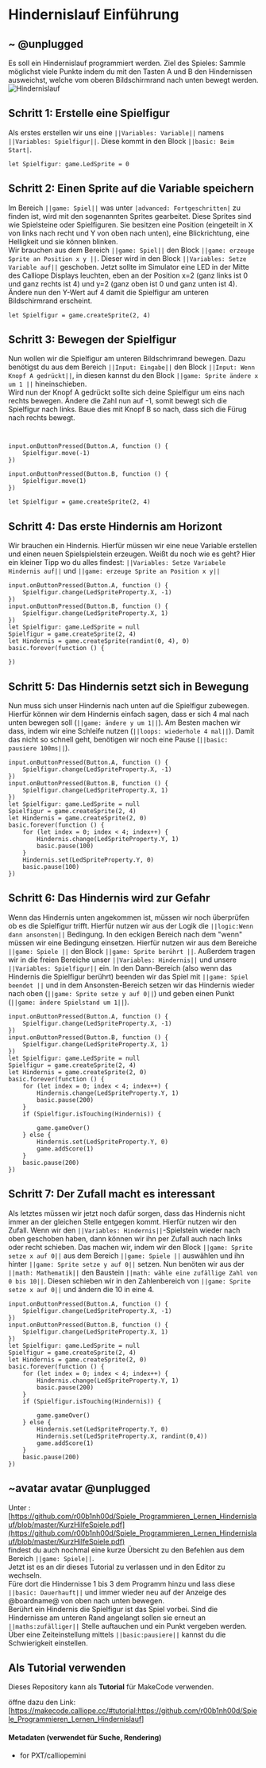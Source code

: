 # Hindernislauf Einführung


## ~ @unplugged
Es soll ein Hindernislauf programmiert werden.
Ziel des Spieles: Sammle möglichst viele Punkte indem du mit den Tasten A und B den Hindernissen ausweichst, welche vom oberen Bildschirmrand nach unten bewegt werden.
![Hindernislauf](https://github.com/r00b1nh00d/Spiele_Programmieren_Lernen_Hindernislauf/blob/master/HindernislaufGIF.gif?raw=true)


## Schritt 1: Erstelle eine Spielfigur
Als erstes erstellen wir uns eine ``||Variables: Variable||`` namens ``||Variables: Spielfigur||``. Diese kommt in den Block ``||basic: Beim Start|``.
```blocks
let Spielfigur: game.LedSprite = 0

```

## Schritt 2: Einen Sprite auf die Variable speichern
Im Bereich ``||game: Spiel||`` was unter ``|advanced: Fortgeschritten|`` zu finden ist, wird mit den sogenannten Sprites gearbeitet. Diese Sprites sind wie Spielsteine oder Spielfiguren. Sie besitzen eine Position (eingeteilt in X von links nach recht und Y von oben nach unten), eine Blickrichtung, eine Helligkeit und sie können blinken.  <br>
Wir brauchen aus dem Bereich ``||game: Spiel||`` den Block ``||game: erzeuge Sprite an Position x y ||``. Dieser wird in den Block ``||Variables: Setze Variable auf||`` geschoben.
Jetzt sollte im Simulator eine LED in der Mitte des Calliope Displays leuchten, eben an der Position x=2 (ganz links ist 0 und ganz rechts ist 4) und y=2 (ganz oben ist 0 und ganz unten ist 4). Ändere nun den Y-Wert auf 4 damit die Spielfigur am unteren Bildschirmrand erscheint.

```blocks 
let Spielfigur = game.createSprite(2, 4)
```

## Schritt 3: Bewegen der Spielfigur
Nun wollen wir die Spielfigur am unteren Bildschrimrand bewegen. 
Dazu benötigst du aus dem Bereich ``||Input: Eingabe||`` den Block ``||Input: Wenn Knopf A gedrückt||``, in diesen kannst du den Block ``||game: Sprite ändere x um 1 ||`` hineinschieben. <br>
Wird nun der Knopf A gedrückt sollte sich deine Spielfigur um eins nach rechts bewegen. Ändere die Zahl nun auf -1, somit bewegt sich die Spielfigur nach links.
Baue dies mit Knopf B so nach, dass sich die Fürug nach rechts bewegt. 

```blocks


input.onButtonPressed(Button.A, function () {
    Spielfigur.move(-1)
})

input.onButtonPressed(Button.B, function () {
    Spielfigur.move(1)
})

let Spielfigur = game.createSprite(2, 4)
```

## Schritt 4: Das erste Hindernis am Horizont
Wir brauchen ein Hindernis. Hierfür müssen wir eine neue Variable erstellen und einen neuen Spielspielstein erzeugen. Weißt du noch wie es geht? 
Hier ein kleiner Tipp wo du alles findest: ``||Variables: Setze Variabele Hindernis auf||`` und ``||game: erzeuge Sprite an Position x y||``<br>

```blocks
input.onButtonPressed(Button.A, function () {
    Spielfigur.change(LedSpriteProperty.X, -1)
})
input.onButtonPressed(Button.B, function () {
    Spielfigur.change(LedSpriteProperty.X, 1)
})
let Spielfigur: game.LedSprite = null
Spielfigur = game.createSprite(2, 4)
let Hindernis = game.createSprite(randint(0, 4), 0)
basic.forever(function () {
	
})
```

## Schritt 5: Das Hindernis setzt sich in Bewegung
Nun muss sich unser Hindernis nach unten auf die Spielfigur zubewegen. Hierfür können wir dem Hindernis einfach sagen, dass er sich 4 mal nach unten bewegen soll (``||game: ändere y um 1||``). 
Am Besten machen wir dass, indem wir eine Schleife nutzen (``||loops: wiederhole 4 mal||``). Damit das nicht so schnell geht, benötigen wir noch eine Pause (``||basic: pausiere 100ms||``).<br>

```blocks
input.onButtonPressed(Button.A, function () {
    Spielfigur.change(LedSpriteProperty.X, -1)
})
input.onButtonPressed(Button.B, function () {
    Spielfigur.change(LedSpriteProperty.X, 1)
})
let Spielfigur: game.LedSprite = null
Spielfigur = game.createSprite(2, 4)
let Hindernis = game.createSprite(2, 0)
basic.forever(function () {
	for (let index = 0; index < 4; index++) {
        Hindernis.change(LedSpriteProperty.Y, 1)
        basic.pause(100)
    }
    Hindernis.set(LedSpriteProperty.Y, 0)
    basic.pause(100)
})
```

## Schritt 6: Das Hindernis wird zur Gefahr
Wenn das Hindernis unten angekommen ist, müssen wir noch überprüfen ob es die Spielfigur trifft. Hierfür nutzen wir aus der Logik die 
``||logic:Wenn dann ansonsten||`` Bedingung. In den eckigen Bereich nach dem "wenn" müssen wir eine Bedingung einsetzen.
Hierfür nutzen wir aus dem Bereiche ``||game: Spiele ||`` den Block ``||game: Sprite berührt ||``. 
Außerdem tragen wir in die freien Bereiche unser ``||Variables: Hindernis||`` und unsere ``||Variables: Spielfigur||`` ein.
In den Dann-Bereich (also wenn das Hindernis die Spielfigur berührt) beenden wir das Spiel mit ``||game: Spiel beendet ||`` und in dem Ansonsten-Bereich
setzen wir das Hindernis wieder nach oben (``||game: Sprite setze y auf 0||``) und geben einen Punkt (``||game: ändere Spielstand um 1||``).
```blocks
input.onButtonPressed(Button.A, function () {
    Spielfigur.change(LedSpriteProperty.X, -1)
})
input.onButtonPressed(Button.B, function () {
    Spielfigur.change(LedSpriteProperty.X, 1)
})
let Spielfigur: game.LedSprite = null
Spielfigur = game.createSprite(2, 4)
let Hindernis = game.createSprite(2, 0)
basic.forever(function () {
	for (let index = 0; index < 4; index++) {
        Hindernis.change(LedSpriteProperty.Y, 1)
        basic.pause(200)
    }
    if (Spielfigur.isTouching(Hindernis)) {
        
        game.gameOver()
    } else {
        Hindernis.set(LedSpriteProperty.Y, 0)
        game.addScore(1)
    }
    basic.pause(200)
})
```

## Schritt 7: Der Zufall macht es interessant
Als letztes müssen wir jetzt noch dafür sorgen, dass das Hindernis nicht immer an der gleichen Stelle entgegen kommt. Hierfür nutzen wir den Zufall.
Wenn wir den ``||Variables: Hindernis||``-Spielstein wieder nach oben geschoben haben, dann können wir ihn per Zufall auch nach links oder recht schieben.
Das machen wir, indem wir den Block ``||game: Sprite setze x auf 0||`` aus dem Bereich ``||game: Spiele ||`` auswählen und ihn hinter 
``||game: Sprite setze y auf 0||`` setzen. Nun benöten wir aus der ``||math: Mathematik||`` den Baustein ``||math: wähle eine zufällige Zahl von 0 bis 10||``. 
Diesen schieben wir in den Zahlenbereich von ``||game: Sprite setze x auf 0||`` und ändern die 10 in eine 4.
```blocks
input.onButtonPressed(Button.A, function () {
    Spielfigur.change(LedSpriteProperty.X, -1)
})
input.onButtonPressed(Button.B, function () {
    Spielfigur.change(LedSpriteProperty.X, 1)
})
let Spielfigur: game.LedSprite = null
Spielfigur = game.createSprite(2, 4)
let Hindernis = game.createSprite(2, 0)
basic.forever(function () {
	for (let index = 0; index < 4; index++) {
        Hindernis.change(LedSpriteProperty.Y, 1)
        basic.pause(200)
    }
    if (Spielfigur.isTouching(Hindernis)) {
        
        game.gameOver()
    } else {
        Hindernis.set(LedSpriteProperty.Y, 0)
        Hindernis.set(LedSpriteProperty.X, randint(0,4))
        game.addScore(1)
    }
    basic.pause(200)
})
```

## ~avatar avatar @unplugged
Unter : [https://github.com/r00b1nh00d/Spiele_Programmieren_Lernen_Hindernislauf/blob/master/KurzHilfeSpiele.pdf](https://github.com/r00b1nh00d/Spiele_Programmieren_Lernen_Hindernislauf/blob/master/KurzHilfeSpiele.pdf) <br>
findest du auch nochmal eine kurze Übersicht zu den Befehlen aus dem Bereich ``||game: Spiele||``. <br>
Jetzt ist es an dir dieses Tutorial zu verlassen und in den Editor zu wechseln. <br>
Füre dort die Hindernisse 1 bis 3 dem Programm hinzu und lass diese ``||basic: Dauerhauft||`` und immer wieder neu auf der Anzeige des @boardname@ von oben nach unten bewegen. <br>
Berührt ein Hindernis die Spielfigur ist das Spiel vorbei. Sind die Hindernisse am unteren Rand angelangt sollen sie erneut an ``||maths:zufälliger||`` Stelle auftauchen und ein Punkt vergeben werden. Über eine Zeiteinstellung mittels ``||basic:pausiere||`` kannst du die Schwierigkeit einstellen. 




## Als Tutorial verwenden

Dieses Repository kann als **Tutorial** für MakeCode verwenden.

öffne dazu den Link: [https://makecode.calliope.cc/#tutorial:https://github.com/r00b1nh00d/Spiele_Programmieren_Lernen_Hindernislauf]
#### Metadaten (verwendet für Suche, Rendering)

* for PXT/calliopemini
<script src="https://makecode.com/gh-pages-embed.js"></script><script>makeCodeRender("{{ site.makecode.home_url }}", "{{ site.github.owner_name }}/{{ site.github.repository_name }}");</script>
